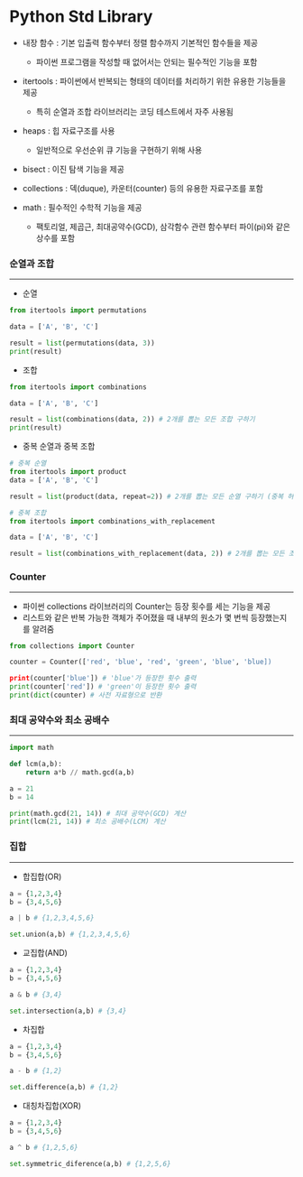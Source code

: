 # Python Std Library

* 내장 함수 : 기본 입출력 함수부터 정렬 함수까지 기본적인 함수들을 제공
	* 파이썬 프로그램을 작성할 때 없어서는 안되는 필수적인 기능을 포함

* itertools : 파이썬에서 반복되는 형태의 데이터를 처리하기 위한 유용한 기능들을 제공
	* 특히 순열과 조합 라이브러리는 코딩 테스트에서 자주 사용됨

* heaps : 힙 자료구조를 사용
	* 일반적으로 우선순위 큐 기능을 구현하기 위해 사용

* bisect : 이진 탐색 기능을 제공

* collections : 덱(duque), 카운터(counter) 등의 유용한 자료구조를 포함

* math : 필수적인 수학적 기능을 제공
	* 팩토리얼, 제곱근, 최대공약수(GCD), 삼각함수 관련 함수부터 파이(pi)와 같은 상수를 포함


### 순열과 조합
- - - -
* 순열

```python
from itertools import permutations

data = ['A', 'B', 'C']

result = list(permutations(data, 3))
print(result)
```

* 조합
```python
from itertools import combinations

data = ['A', 'B', 'C']

result = list(combinations(data, 2)) # 2개를 뽑는 모든 조합 구하기
print(result)
```

* 중복 순열과 중복 조합
```python
# 중복 순열
from itertools import product
data = ['A', 'B', 'C']

result = list(product(data, repeat=2)) # 2개를 뽑는 모든 순열 구하기 (중복 허용)

# 중복 조합
from itertools import combinations_with_replacement

data = ['A', 'B', 'C']

result = list(combinations_with_replacement(data, 2)) # 2개를 뽑는 모든 조합 구하기 (중복 허용)

```

### Counter
- - - -
* 파이썬 collections 라이브러리의 Counter는 등장 횟수를 세는 기능을 제공
* 리스트와 같은 반복 가능한 객체가 주어졌을 때 내부의 원소가 몇 번씩 등장했는지를 알려줌

```python
from collections import Counter

counter = Counter(['red', 'blue', 'red', 'green', 'blue', 'blue])

print(counter['blue']) # 'blue'가 등장한 횟수 출력
print(counter['red']) # 'green'이 등장한 횟수 출력
print(dict(counter) # 사전 자료형으로 반환
```


### 최대 공약수와 최소 공배수
- - - -
```python
import math

def lcm(a,b):
	return a*b // math.gcd(a,b)

a = 21
b = 14

print(math.gcd(21, 14)) # 최대 공약수(GCD) 계산
print(lcm(21, 14)) # 최소 공배수(LCM) 계산
```

### 집합
----

* 합집합(OR)

```python
a = {1,2,3,4}
b = {3,4,5,6}

a | b # {1,2,3,4,5,6}

set.union(a,b) # {1,2,3,4,5,6}
```

* 교집합(AND)

```python
a = {1,2,3,4}
b = {3,4,5,6}

a & b # {3,4}

set.intersection(a,b) # {3,4}
```

* 차집합

```python
a = {1,2,3,4}
b = {3,4,5,6}

a - b # {1,2}

set.difference(a,b) # {1,2}
```

* 대칭차집합(XOR)

```python
a = {1,2,3,4}
b = {3,4,5,6}

a ^ b # {1,2,5,6}

set.symmetric_diference(a,b) # {1,2,5,6}
```
